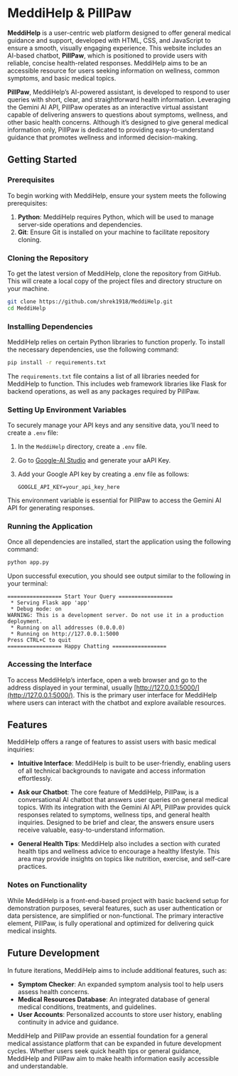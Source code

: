 
# MeddiHelp & PillPaw

**MeddiHelp** is a user-centric web platform designed to offer general medical guidance and support, developed with HTML, CSS, and JavaScript to ensure a smooth, visually engaging experience. This website includes an AI-based chatbot, **PillPaw**, which is positioned to provide users with reliable, concise health-related responses. MeddiHelp aims to be an accessible resource for users seeking information on wellness, common symptoms, and basic medical topics.

**PillPaw**, MeddiHelp’s AI-powered assistant, is developed to respond to user queries with short, clear, and straightforward health information. Leveraging the Gemini AI API, PillPaw operates as an interactive virtual assistant capable of delivering answers to questions about symptoms, wellness, and other basic health concerns. Although it’s designed to give general medical information only, PillPaw is dedicated to providing easy-to-understand guidance that promotes wellness and informed decision-making.

## Getting Started

### Prerequisites

To begin working with MeddiHelp, ensure your system meets the following prerequisites:

1. **Python**: MeddiHelp requires Python, which will be used to manage server-side operations and dependencies.
2. **Git**: Ensure Git is installed on your machine to facilitate repository cloning.

### Cloning the Repository

To get the latest version of MeddiHelp, clone the repository from GitHub. This will create a local copy of the project files and directory structure on your machine.

```bash
git clone https://github.com/shrek1918/MeddiHelp.git
cd MeddiHelp
```

### Installing Dependencies

MeddiHelp relies on certain Python libraries to function properly. To install the necessary dependencies, use the following command:

```bash
pip install -r requirements.txt
```

The `requirements.txt` file contains a list of all libraries needed for MeddiHelp to function. This includes web framework libraries like Flask for backend operations, as well as any packages required by PillPaw.

### Setting Up Environment Variables

To securely manage your API keys and any sensitive data, you’ll need to create a `.env` file:

1. In the `MeddiHelp` directory, create a `.env` file.
2. Go to [Google-AI Studio](https://aistudio.google.com/apikey) and generate your aAPI Key.
3. Add your Google API key by creating a .env file as follows:

   ```plaintext
   GOOGLE_API_KEY=your_api_key_here
   ```

This environment variable is essential for PillPaw to access the Gemini AI API for generating responses.

### Running the Application

Once all dependencies are installed, start the application using the following command:

```bash
python app.py
```

Upon successful execution, you should see output similar to the following in your terminal:

```
================= Start Your Query =================
 * Serving Flask app 'app'
 * Debug mode: on
WARNING: This is a development server. Do not use it in a production deployment.
 * Running on all addresses (0.0.0.0)
 * Running on http://127.0.0.1:5000
Press CTRL+C to quit
================= Happy Chatting =================
```

### Accessing the Interface

To access MeddiHelp’s interface, open a web browser and go to the address displayed in your terminal, usually [http://127.0.0.1:5000/](http://127.0.0.1:5000/). This is the primary user interface for MeddiHelp where users can interact with the chatbot and explore available resources.

## Features

MeddiHelp offers a range of features to assist users with basic medical inquiries:

- **Intuitive Interface**: MeddiHelp is built to be user-friendly, enabling users of all technical backgrounds to navigate and access information effortlessly.

- **Ask our Chatbot**: The core feature of MeddiHelp, PillPaw, is a conversational AI chatbot that answers user queries on general medical topics. With its integration with the Gemini AI API, PillPaw provides quick responses related to symptoms, wellness tips, and general health inquiries. Designed to be brief and clear, the answers ensure users receive valuable, easy-to-understand information.

- **General Health Tips**: MeddiHelp also includes a section with curated health tips and wellness advice to encourage a healthy lifestyle. This area may provide insights on topics like nutrition, exercise, and self-care practices.

### Notes on Functionality

While MeddiHelp is a front-end-based project with basic backend setup for demonstration purposes, several features, such as user authentication or data persistence, are simplified or non-functional. The primary interactive element, PillPaw, is fully operational and optimized for delivering quick medical insights.

## Future Development

In future iterations, MeddiHelp aims to include additional features, such as:

- **Symptom Checker**: An expanded symptom analysis tool to help users assess health concerns.
- **Medical Resources Database**: An integrated database of general medical conditions, treatments, and guidelines.
- **User Accounts**: Personalized accounts to store user history, enabling continuity in advice and guidance.

MeddiHelp and PillPaw provide an essential foundation for a general medical assistance platform that can be expanded in future development cycles. Whether users seek quick health tips or general guidance, MeddiHelp and PillPaw aim to make health information easily accessible and understandable.
